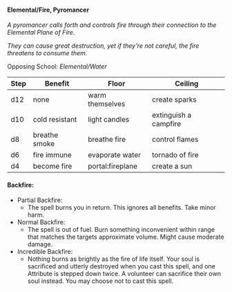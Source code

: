 #### Elemental/Fire, Pyromancer

*A pyromancer calls forth and controls fire through their connection to the Elemental Plane of Fire.*

*They can cause great destruction, yet if they're not careful, the fire threatens to consume them.*

Opposing School: *Elemental/Water*

| Step  | Benefit       | Floor             | Ceiling               |
| -     | -             | -                 | -                     |
| d12   | none          | warm themselves   | create sparks         |
| d10   | cold resistant| light candles	    | extinguish a campfire |
|  d8   | breathe smoke | breathe fire	    | control flames        |
|  d6   | fire immune   | evaporate water   | tornado of fire       |
|  d4   | become fire   | portal:fireplane  | create a sun          |

#### Backfire:
- Partial Backfire: 
   - The spell burns you in return. This ignores all benefits. Take minor harm.
- Normal Backfire: 
   - The spell is out of fuel. Burn something inconvenient within range that matches the targets approximate volume. Might cause moderate damage.
- Incredible Backfire: 
   - Nothing burns as brightly as the fire of life itself. Your soul is sacrificed and utterly destroyed when you cast this spell, and one Attribute is stepped down twice. A volunteer can sacrifice their own soul instead. You may choose not to cast this spell.
